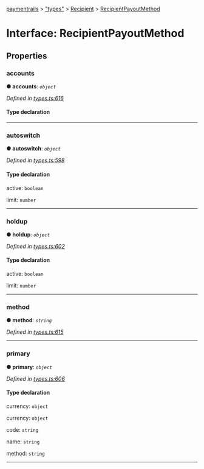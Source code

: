 [paymentrails](../README.md) > ["types"](../modules/_types_.md) > [Recipient](../modules/_types_.recipient.md) > [RecipientPayoutMethod](../interfaces/_types_.recipient.recipientpayoutmethod.md)



# Interface: RecipientPayoutMethod


## Properties
<a id="accounts"></a>

###  accounts

**●  accounts**:  *`object`* 

*Defined in [types.ts:616](https://github.com/PaymentRails/javascript-sdk/blob/e46ce8e/lib/types.ts#L616)*


#### Type declaration


[key: `string`]: `object`⎮`object`






___

<a id="autoswitch"></a>

###  autoswitch

**●  autoswitch**:  *`object`* 

*Defined in [types.ts:598](https://github.com/PaymentRails/javascript-sdk/blob/e46ce8e/lib/types.ts#L598)*


#### Type declaration




 active: `boolean`






 limit: `number`







___

<a id="holdup"></a>

###  holdup

**●  holdup**:  *`object`* 

*Defined in [types.ts:602](https://github.com/PaymentRails/javascript-sdk/blob/e46ce8e/lib/types.ts#L602)*


#### Type declaration




 active: `boolean`






 limit: `number`







___

<a id="method"></a>

###  method

**●  method**:  *`string`* 

*Defined in [types.ts:615](https://github.com/PaymentRails/javascript-sdk/blob/e46ce8e/lib/types.ts#L615)*





___

<a id="primary"></a>

###  primary

**●  primary**:  *`object`* 

*Defined in [types.ts:606](https://github.com/PaymentRails/javascript-sdk/blob/e46ce8e/lib/types.ts#L606)*


#### Type declaration




 currency: `object`








 currency: `object`








 code: `string`






 name: `string`








 method: `string`







___


